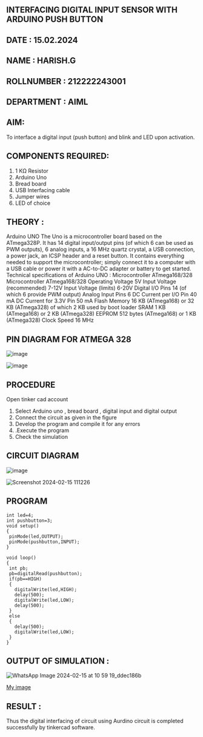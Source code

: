 ## INTERFACING DIGITAL INPUT SENSOR WITH ARDUINO PUSH BUTTON
## DATE : 15.02.2024
## NAME : HARISH.G																		             
## ROLLNUMBER : 212222243001
## DEPARTMENT : AIML


## AIM:
To interface a digital input (push button) and blink and LED upon activation.
## COMPONENTS REQUIRED:
1.	1 KΩ Resistor 
2.	Arduino Uno 
3.	Bread board 
4.	USB Interfacing cable 
5.	Jumper wires 
6.	LED of choice 
## THEORY :
Arduino UNO
 	  The Uno is a microcontroller board based on the ATmega328P. It has 14 digital input/output pins (of which 6 can be used as PWM outputs), 6 analog inputs, a 16 MHz quartz crystal, a USB connection, a power jack, an ICSP header and a reset button. It contains everything needed to support the microcontroller; simply connect it to a computer with a USB cable or power it with a AC-to-DC adapter or battery to get started.
	Technical specifications of Arduino UNO :
Microcontroller	ATmega168/328
Microcontroller	ATmega168/328
Operating Voltage	5V
Input Voltage (recommended)	7-12V
Input Voltage (limits)	6-20V
Digital I/O Pins	14 (of which 6 provide PWM output)
Analog Input Pins	6
DC Current per I/O Pin	40 mA
DC Current for 3.3V Pin	50 mA
Flash Memory	16 KB (ATmega168) or 32 KB (ATmega328) of which 2 KB used by boot loader
SRAM	1 KB (ATmega168) or 2 KB (ATmega328)
EEPROM	512 bytes (ATmega168) or 1 KB (ATmega328)
Clock Speed	16 MHz
## PIN DIAGRAM FOR ATMEGA 328
 
![image](https://user-images.githubusercontent.com/36288975/163530394-115baee4-7ed1-49fe-9cce-d7b625e11e85.png)


![image](https://user-images.githubusercontent.com/36288975/163530431-4d390e98-0942-42d8-95b8-f57d348e6ad8.png)


## PROCEDURE 
 Open tinker cad account 
1.	Select Arduino uno , bread board , digital input and digital output 
2.	Connect the circuit as given in the figure 
3.	Develop the program and compile it for any errors 
4.	 .Execute the program 
5.	Check the simulation 


## CIRCUIT DIAGRAM 


![image](https://user-images.githubusercontent.com/36288975/163530437-87a0afbd-b3c9-44ad-b907-5de63486fb9d.png)

![Screenshot 2024-02-15 111226](https://github.com/Harish2404lll/-INTERFACING-DIGITAL-INPUT-SENSOR-WITH-ARDUINO-PUSH-BUTTON-/assets/141472096/b4840b90-30bc-492d-b47e-a70ce04e439b)


## PROGRAM 
 
 ```
int led=4;
int pushbutton=3;
void setup()
{
  pinMode(led,OUTPUT);
  pinMode(pushbutton,INPUT);
}

void loop()
{
  int pb;
  pb=digitalRead(pushbutton);
  if(pb==HIGH)
  {
    digitalWrite(led,HIGH);
    delay(500);
    digitalWrite(led,LOW);
    delay(500);
  }
  else 
  {
    delay(500);
    digitalWrite(led,LOW);
  }
}
```

## OUTPUT OF SIMULATION :

![WhatsApp Image 2024-02-15 at 10 59 19_ddec186b](https://github.com/Harish2404lll/-INTERFACING-DIGITAL-INPUT-SENSOR-WITH-ARDUINO-PUSH-BUTTON-/assets/141472096/dd1eb420-63e5-4eca-8986-c5f19ad72795)


[My image](username.github.com/repository/img/image.jpg)

## RESULT :
Thus the digital interfacing of circuit using Aurdino circuit is completed successfully by tinkercad software.


